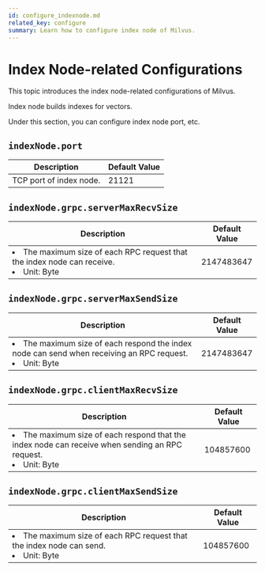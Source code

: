 ```yaml
---
id: configure_indexnode.md
related_key: configure
summary: Learn how to configure index node of Milvus.
---
```


# Index Node-related Configurations

This topic introduces the index node-related configurations of Milvus.

Index node builds indexes for vectors.

Under this section, you can configure index node port, etc.


## `indexNode.port`

<table id="indexNode.port">
  <thead>
    <tr>
      <th class="width80">Description</th>
      <th class="width20">Default Value</th> 
    </tr>
  </thead>
  <tbody>
    <tr>
      <td>TCP port of index node.</td>
      <td>21121</td>
    </tr>
  </tbody>
</table>

## `indexNode.grpc.serverMaxRecvSize`

<table id="indexNode.grpc.serverMaxRecvSize">
  <thead>
    <tr>
      <th class="width80">Description</th>
      <th class="width20">Default Value</th> 
    </tr>
  </thead>
  <tbody>
    <tr>
      <td>
        <li>The maximum size of each RPC request that the index node can receive.</li>
        <li>Unit: Byte</li>
      </td>
      <td>2147483647</td>
    </tr>
  </tbody>
</table>

## `indexNode.grpc.serverMaxSendSize`

<table id="indexNode.grpc.serverMaxSendSize">
  <thead>
    <tr>
      <th class="width80">Description</th>
      <th class="width20">Default Value</th> 
    </tr>
  </thead>
  <tbody>
    <tr>
      <td>
        <li>The maximum size of each respond the index node can send when receiving an RPC request.</li>
        <li>Unit: Byte</li>
      </td>
      <td>2147483647</td>
    </tr>
  </tbody>
</table>

## `indexNode.grpc.clientMaxRecvSize`

<table id="indexNode.grpc.clientMaxRecvSize">
  <thead>
    <tr>
      <th class="width80">Description</th>
      <th class="width20">Default Value</th> 
    </tr>
  </thead>
  <tbody>
    <tr>
      <td>
        <li>The maximum size of each respond that the index node can receive when sending an RPC request.</li>
        <li>Unit: Byte</li>
      </td>
      <td>104857600</td>
    </tr>
  </tbody>
</table>

## `indexNode.grpc.clientMaxSendSize`

<table id="indexNode.grpc.clientMaxSendSize">
  <thead>
    <tr>
      <th class="width80">Description</th>
      <th class="width20">Default Value</th> 
    </tr>
  </thead>
  <tbody>
    <tr>
      <td>
        <li>The maximum size of each RPC request that the index node can send.</li>
        <li>Unit: Byte</li>
      </td>
      <td>104857600</td>
    </tr>
  </tbody>
</table>
